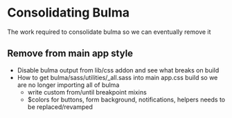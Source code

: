 # Consolidating Bulma

The work required to consolidate bulma so we can eventually remove it

## Remove from main app style

- Disable bulma output from lib/css addon and see what breaks on build
- How to get bulma/sass/utilities/\_all.sass into main app.css build so we are no longer importing all of bulma
  - write custom from/until breakpoint mixins
  - $colors for buttons, form background, notifications, helpers needs to be replaced/revamped
